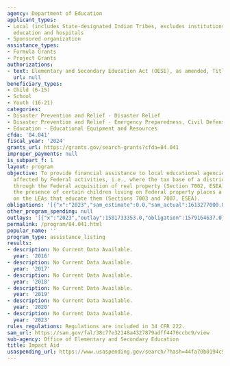 ```yaml
---
agency: Department of Education
applicant_types:
- Local (includes State-designated Indian Tribes, excludes institutions of higher
  education and hospitals
- Sponsored organization
assistance_types:
- Formula Grants
- Project Grants
authorizations:
- text: Elementary and Secondary Education Act (OESE), as amended, Title VII.
  url: null
beneficiary_types:
- Child (6-15)
- School
- Youth (16-21)
categories:
- Disaster Prevention and Relief - Disaster Relief
- Disaster Prevention and Relief - Emergency Preparedness, Civil Defense
- Education - Educational Equipment and Resources
cfda: '84.041'
fiscal_year: '2024'
grants_url: https://grants.gov/search-grants?cfda=84.041
improper_payments: null
is_subpart_f: 1
layout: program
objective: To provide financial assistance to local educational agencies (LEAs) where
  affected by Federal activities, i.e., where the tax base of a district is reduced
  through the Federal acquisition of real property (Section 7002, ESEA), and where
  the presence of certain children living on Federal property places a financial burden
  on the LEAs that educate them (Sections 7003 and 7007, ESEA).
obligations: '[{"x":"2023","sam_estimate":0.0,"sam_actual":1613277000.0,"usa_spending_actual":1704173304.57},{"x":"2024","sam_estimate":0.0,"sam_actual":1620316000.0,"usa_spending_actual":1891268397.81},{"x":"2025","sam_estimate":0.0,"sam_actual":1613277000.0,"usa_spending_actual":1403176618.3}]'
other_program_spending: null
outlays: '[{"x":"2023","outlay":1581733353.0,"obligation":1579164637.0},{"x":"2024","outlay":1615526207.66,"obligation":1624646576.0},{"x":"2025","outlay":1409792704.26,"obligation":1403503885.0}]'
permalink: /program/84.041.html
popular_name: ''
program_type: assistance_listing
results:
- description: No Current Data Available.
  year: '2016'
- description: No Current Data Available.
  year: '2017'
- description: No Current Data Available.
  year: '2018'
- description: No Current Data Available.
  year: '2019'
- description: No Current Data Available.
  year: '2020'
- description: No Current Data Available.
  year: '2023'
rules_regulations: Regulations are included in 34 CFR 222.
sam_url: https://sam.gov/fal/38c77e32148a4327879adff4476ccbc9/view
sub-agency: Office of Elementary and Secondary Education
title: Impact Aid
usaspending_url: https://www.usaspending.gov/search/?hash=44fa70b0194c9c3e0b2db3c88418be5a
---
```

